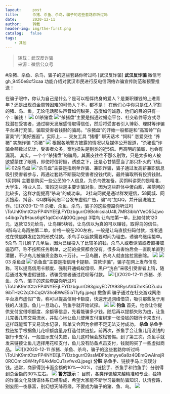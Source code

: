 ```yaml
---
layout:     post
title:      杀猪、杀鱼、杀鸟，骗子的这些套路你听过吗
date:       2020-12-11
author:     转载
header-img: img/the-first.png
catalog:   false
tags:
    - 其他
---
```


<blockquote><p>转载：武汉反诈骗<br>
来源：微信公众号</p></blockquote>

#杀猪、杀鱼、杀鸟，骗子的这些套路你听过吗
[武汉反诈骗]
**武汉反诈骗**
微信号gh_9450e8cf3caa
功能介绍对武汉市民进行反电信网络诈骗宣传防范和预警推送！

在骗子眼中，你认为自己是什么？是可以相伴终身的爱人？是兼职赚钱的上进青年？还是出现资金周转困难的可怜人？不，都不是！
在他们心中你只是任人宰割的猪、鸟、鱼，无论电话那头声音如何甜美，态度如何诚恳，他们的目的只有一个：骗钱！
![]({{site.baseurl}}/postimg/7QRTvkK2qC7rcIPiaOpGhxC0LicZoAT7vX9vXicvL86eYMxClIadcXxMJ6YrZHMkVAeu0QFJgnFsJqHm0Ohn1ZVbg.png)
01杀猪盘
![]({{site.baseurl}}/postimg/7QRTvkK2qC7rcIPiaOpGhxC0LicZoAT7vXP4kmnG0ITetrvpfxbsHWClNnbEDw4YnibREnpzCP0k1XAKeLqCZDGTg.png)“杀猪盘”主要是指通过婚恋平台、社交软件等方式寻找潜在受害者，通过聊天发展感情取得信任，然后将受害者引入博彩、理财等诈骗平台进行充值，骗取受害者钱财的骗局。“杀猪盘”的开始一般都是和“高富帅”“白富美”的“美好邂逅”。实际上……
交友工具
“猪槽”
聊天话术
“饲料”
恋爱交往
“养猪”
实施诈骗
“杀猪”
![]({{site.baseurl}}/postimg/ToUhK9mtCtzrFP4NYEEjLFYDzbgurrD9kKJ3SUy1tibC9G9BOT52zKiarRnrHJMeHmRia0UJibgObCG9IcSUaVPMRQ.jpeg)
根据各地警方披露的情况以及媒体公开报道，“杀猪盘”诈骗金额数以亿计，受害者众多，案均损失是别类的近5倍。再高明的骗局，也会有漏洞。
其实，一个个“杀猪盘”的骗局，其画皮往往不那么别致，只是太多的人被欲望蒙住了眼睛，即使将信将疑，诱惑之下，还是心甘情愿当了那只扑火的飞蛾。
![]({{site.baseurl}}/postimg/7QRTvkK2qC7rcIPiaOpGhxC0LicZoAT7vX9vXicvL86eYMxClIadcXxMJ6YrZHMkVAeu0QFJgnFsJqHm0Ohn1ZVbg.png)
02杀鸟盘
![]({{site.baseurl}}/postimg/7QRTvkK2qC7rcIPiaOpGhxC0LicZoAT7vXP4kmnG0ITetrvpfxbsHWClNnbEDw4YnibREnpzCP0k1XAKeLqCZDGTg.png)“杀鸟盘”主要是指刷单诈骗、兼职诈骗，骗子通过发高薪兼职信息吸引受害者参与，再通过套路不断鼓动受害者投钱代刷，最终骗取所有投资钱财。1买饲料
主要是购买一些公民的个人信息，为杀鸟做准备。买饵料讲究的是精准，大学生、待业人员、宝妈这些是主要诈骗对象，因为这些群体中傻白甜、呆萌闲的比较多，这样才能提高“杀鸟”的成功率。
2挂鸟网就是通过群发短信，58同城、网页搜索、抖音、QQ群等网络平台发布虚假广告，骗“鸟”加QQ，并开展洗脑工作。![](2020-12-11
杀猪、杀鱼、杀鸟，骗子的这些套路你听过吗\\ToUhK9mtCtzrFP4NYEEjLFYDzbgurrD9BohicsiaU4IL7MR3ibloYVeO55Jjwos4ibqx7q1Haus6gK1qdCckAljG0Q.jpeg)
3喂鸟
让鸟拍第一单，比如付款120元，返款125元给鸟，让鸟赚5块钱，让鸟信以为真的可以赚钱，取得鸟的信任。
4醉鸟让鸟再拍第二单，价格一般在200左右，一般是让鸟直接扫码付款，或者通过在微信群发红包的形式付款。杀鸟手以返款需要时间为理由，诱骗鸟继续接单。
5杀鸟
鸟儿刷了几单后，因为已经投入了比较多的钱，杀鸟人或者诱骗或者直接威逼恐吓，称不按照任务刷单，之前的投资都会没有。很多鸟害怕后会一直刷单直到清醒，不少鸟儿被骗资金数以十万计。一旦鸟醒，杀鸟人就直接拉黑删除。
![]({{site.baseurl}}/postimg/ToUhK9mtCtzrFP4NYEEjLFYDzbgurrD9jDftz8WuNqickaZYtVnSpw4KbPe2zKddibBkicvohiaFACMs1TCtIP0Z0g.jpeg)
![]({{site.baseurl}}/postimg/7QRTvkK2qC7rcIPiaOpGhxC0LicZoAT7vX9vXicvL86eYMxClIadcXxMJ6YrZHMkVAeu0QFJgnFsJqHm0Ohn1ZVbg.png)03
杀鱼盘
![]({{site.baseurl}}/postimg/7QRTvkK2qC7rcIPiaOpGhxC0LicZoAT7vXP4kmnG0ITetrvpfxbsHWClNnbEDw4YnibREnpzCP0k1XAKeLqCZDGTg.png)“杀鱼盘”主要是指信用卡提额、贷款诈骗”，骗子在网上发布信息称，可以提高信用卡额度、强制开通蚂蚁借呗、黑户“洗白”来吸引受害者上钩，随后通过发布虚假链接，诱骗受害者通过花呗等付款。
![]({{site.baseurl}}/postimg/ToUhK9mtCtzrFP4NYEEjLFYDzbgurrD9UDlRUtvvq6YcFLMPW41OVyP3aVja3UP5Seb4I6t4PENMPBtL6Pu8Jw.jpeg)![](2020-12-11
杀猪、杀鱼、杀鸟，骗子的这些套路你听过吗\\ToUhK9mtCtzrFP4NYEEjLFYDzbgurrD93gicyED7fA93RysAV47mK5OZudu9ibTHzC2qChCqQV3hoBWsE5iaT1yfg.jpeg)
撒鱼饵
骗子通过在社交游戏网络平台发布虚假广告，称可以提高信用卡额度，快速开通网络借贷，吸引那些急于用钱的人注意。鱼儿一旦动心，钓鱼手就开始试探。
![]({{site.baseurl}}/postimg/ToUhK9mtCtzrFP4NYEEjLFYDzbgurrD9mUhJMPvmba176kEiaT4wOAGgSPUGZIX9XIc6na1g7grmakICcQwTicQw.jpeg)
![]({{site.baseurl}}/postimg/ToUhK9mtCtzrFP4NYEEjLFYDzbgurrD9BuYOQktzxcmuiag6YWjr9Zgic40BRH42D1s2N7A4UibPEgQ4XKyeoACKg.jpeg)
**钓鱼**
首先，他会让你提供支付宝借呗额度、余额等信息，先看能骗多少钱。随后再以提额失败为由，让鱼儿完善几笔交易流水，并贴心地让鱼儿使用支付宝绑定一张没钱的银行卡来支付，这样既能留下交易流水记录，账单又会因为余额不足无法支付成功。
**杀鱼**
杀鱼手找链接手根据鱼儿花呗额度量身打造付款链接。前两次，杀鱼手会让鱼儿用没钱的银行卡支付，一般显示支付失败，鱼儿这时候会放松警惕。到了第三次，杀鱼手就发来链接让鱼儿选择用花呗支付，鱼儿没有防备点击支付，钱就购买了一些虚拟商品。
![]({{site.baseurl}}/postimg/ToUhK9mtCtzrFP4NYEEjLFYDzbgurrD97tzictiaZTZGvTjHoMrp7E4c50ZiaRxEac5HBWVsFWPfbyNYOvD1dpxXA.jpeg)![](2020-12-11
杀猪、杀鱼、杀鸟，骗子的这些套路你听过吗\\ToUhK9mtCtzrFP4NYEEjLFYDzbgurrD9ssMDFtqlmyye6a8z4QEmQwAInxjR0RCOmic8W4tyF6AkMxCuTsvfwxQ.jpeg)
**分赃**
杀鱼手、链接手马上变现分钱。通常，商家得到卡面金额的10%—20%，（链接手、杀鱼手和钓鱼手）分别得到总金额的30%左右。
![]({{site.baseurl}}/postimg/8wBAcE4t1v6rzeEH2icCjuibCzH1raebgrS7TSbQydjetGTbcCS3VvkaSltOjHdCuHE0hVbofB3yE1Koe8KyTF4Q.gif)
**警方提示：**
目前，各类诈骗越来越精准和专业，独特的诈骗文化及话语体系已经形成，希望大家能不断学习最新防骗知识，认清套路，别妄图一夜暴富，别幻想天降奇缘，不要成为骗子的猪、鱼、鸟。
![]({{site.baseurl}}/postimg/8wBAcE4t1v5l6fhlzzibvrXAR2JtFPKNcRaGLpE6HUFJycMnlRX92MAePclIX1PibJSKtEsriaD7e7U4cb6geMS9g.jpeg)
